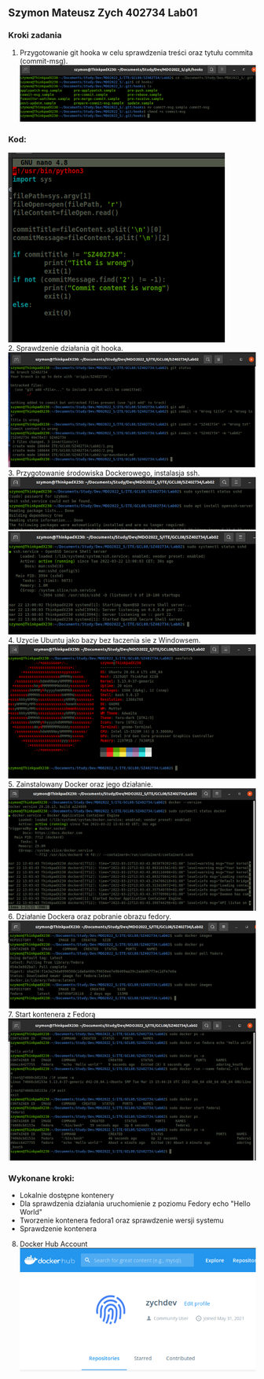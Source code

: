 ## Szymon Mateusz Zych 402734 Lab01

### Kroki zadania
1. Przygotowanie git hooka w celu sprawdzenia treści oraz tytułu commita (commit-msg).
![Screenshot](1.png)

### Kod:
![Screenshot](2.png)<br />
2. Sprawdzenie działania git hooka.<br />
![Screenshot](3.png)<br />
3. Przygotowanie środowiska Dockerowego, instalasja ssh.<br />
![Screenshot](4.png)
![Screenshot](5.png)<br />
4. Uzycie Ubuntu jako bazy bez łaczenia sie z Windowsem.<br />
![Screenshot](6.png)<br />
5. Zainstalowany Docker oraz jego działanie.<br />
![Screenshot](7.png)<br />
6. Działanie Dockera oraz pobranie obrazu fedory.<br />
![Screenshot](8.png)<br />
7. Start kontenera z Fedorą<br />
![Screenshot](9.png)<br />
### Wykonane kroki:
- Lokalnie dostępne kontenery<br />
- Dla sprawdzenia działania uruchomienie z poziomu Fedory echo "Hello World"<br />
- Tworzenie kontenera fedora1 oraz sprawdzenie wersji systemu<br />
- Sprawdzenie kontenera<br />

8. Docker Hub Account<br />
![Screenshot](10.png)
